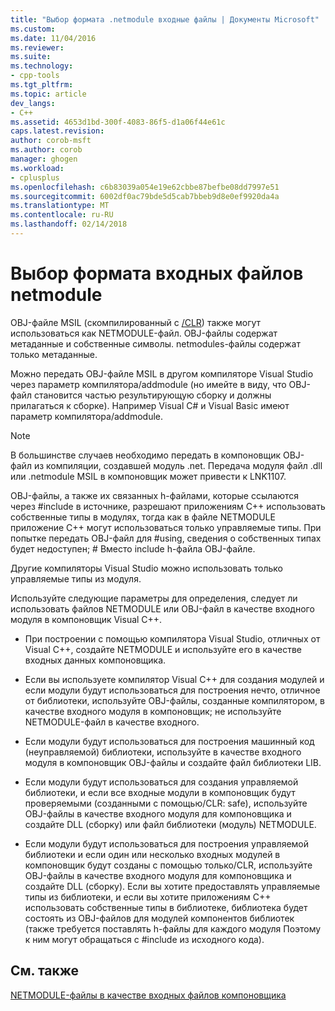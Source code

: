 ```yaml
---
title: "Выбор формата .netmodule входные файлы | Документы Microsoft"
ms.custom: 
ms.date: 11/04/2016
ms.reviewer: 
ms.suite: 
ms.technology:
- cpp-tools
ms.tgt_pltfrm: 
ms.topic: article
dev_langs:
- C++
ms.assetid: 4653d1bd-300f-4083-86f5-d1a06f44e61c
caps.latest.revision: 
author: corob-msft
ms.author: corob
manager: ghogen
ms.workload:
- cplusplus
ms.openlocfilehash: c6b83039a054e19e62cbbe87befbe08dd7997e51
ms.sourcegitcommit: 6002df0ac79bde5d5cab7bbeb9d8e0ef9920da4a
ms.translationtype: MT
ms.contentlocale: ru-RU
ms.lasthandoff: 02/14/2018
---
```

# <a name="choosing-the-format-of-netmodule-input-files"></a>Выбор формата входных файлов netmodule
OBJ-файле MSIL (скомпилированный с [/CLR](../../build/reference/clr-common-language-runtime-compilation.md)) также могут использоваться как NETMODULE-файл.  OBJ-файлы содержат метаданные и собственные символы.  netmodules-файлы содержат только метаданные.  
  
 Можно передать OBJ-файле MSIL в другом компиляторе Visual Studio через параметр компилятора/addmodule (но имейте в виду, что OBJ-файл становится частью результирующую сборку и должны прилагаться к сборке).  Например Visual C# и Visual Basic имеют параметр компилятора/addmodule.  
  
> [!NOTE]
>  В большинстве случаев необходимо передать в компоновщик OBJ-файл из компиляции, создавшей модуль .net.  Передача модуля файл .dll или .netmodule MSIL в компоновщик может привести к LNK1107.  
  
 OBJ-файлы, а также их связанных h-файлами, которые ссылаются через #include в источнике, разрешают приложениям C++ использовать собственные типы в модулях, тогда как в файле NETMODULE приложение C++ могут использоваться только управляемые типы.  При попытке передать OBJ-файл для #using, сведения о собственных типах будет недоступен; # Вместо include h-файла OBJ-файле.  
  
 Другие компиляторы Visual Studio можно использовать только управляемые типы из модуля.  
  
 Используйте следующие параметры для определения, следует ли использовать файлов NETMODULE или OBJ-файл в качестве входного модуля в компоновщик Visual C++.  
  
-   При построении с помощью компилятора Visual Studio, отличных от Visual C++, создайте NETMODULE и используйте его в качестве входных данных компоновщика.  
  
-   Если вы используете компилятор Visual C++ для создания модулей и если модули будут использоваться для построения нечто, отличное от библиотеки, используйте OBJ-файлы, созданные компилятором, в качестве входного модуля в компоновщик; не используйте NETMODULE-файл в качестве входного.  
  
-   Если модули будут использоваться для построения машинный код (неуправляемой) библиотеки, используйте в качестве входного модуля в компоновщик OBJ-файлы и создайте файл библиотеки LIB.  
  
-   Если модули будут использоваться для создания управляемой библиотеки, и если все входные модули в компоновщик будут проверяемыми (созданными с помощью/CLR: safe), используйте OBJ-файлы в качестве входного модуля для компоновщика и создайте DLL (сборку) или файл библиотеки (модуль) NETMODULE.  
  
-   Если модули будут использоваться для построения управляемой библиотеки и если один или несколько входных модулей в компоновщик будут созданы с помощью только/CLR, используйте OBJ-файлы в качестве входного модуля для компоновщика и создайте DLL (сборку).  Если вы хотите предоставлять управляемые типы из библиотеки, и если вы хотите приложениям C++ использовать собственные типы в библиотеке, библиотека будет состоять из OBJ-файлов для модулей компонентов библиотек (также требуется поставлять h-файлы для каждого модуля Поэтому к ним могут обращаться с #include из исходного кода).  
  
## <a name="see-also"></a>См. также  
 [NETMODULE-файлы в качестве входных файлов компоновщика](../../build/reference/netmodule-files-as-linker-input.md)
